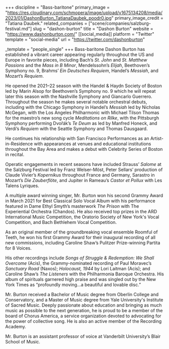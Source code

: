 +++
discipline = "Bass-baritone"
primary_image = "https://res.cloudinary.com/schmopera/image/upload/v1675134208/media/2023/01/DashonBurton_TatianaDaubek_poodr0.jpg"
primary_image_credit = "Tatiana Daubek."
related_companies = ["scene/companies/salzburg-festival.md"]
slug = "dashon-burton"
title = "Dashon Burton"
website = "https://www.dashonburton.com/"
[[social_media]]
platform = "Twitter"
template = "social-media"
url = "https://twitter.com/dashonburton"

_template = "people_single"
+++
Bass-baritone Dashon Burton has established a vibrant career appearing regularly throughout the US and Europe in favorite pieces, including Bach’s _St. John_ and _St. Matthew Passions_ and the _Mass in B Minor_, Mendelssohn’s _Elijah_, Beethoven’s Symphony no. 9, Brahms’ _Ein Deutsches Requiem_, Handel’s _Messiah_, and Mozart’s _Requiem_.  
  
He opened the 2021–22 season with the Handel & Haydn Society of Boston led by Marin Alsop for Beethoven’s Symphony no. 9 which he will repeat later this season with the Nashville Symphony and Giancarlo Guerrero. Throughout the season he makes several notable orchestral debuts, including with the Chicago Symphony in Handel’s _Messiah_ led by Nicholas McGegan, with the Los Angeles Philharmonic with Michael Tilson Thomas for the maestro’s new song cycle _Meditations on Rilke_, with the Pittsburgh Symphony performing Dvořák’s _Te Deum_ as led by Manfred Honeck, and Verdi’s _Requiem_ with the Seattle Symphony and Thomas Dausgaard.  
  
He continues his relationship with San Francisco Performances as an Artist-in-Residence with appearances at venues and educational institutions throughout the Bay Area and makes a debut with Celebrity Series of Boston in recital.  
  
Operatic engagements in recent seasons have included Strauss’ _Salome_ at the Salzburg Festival led by Franz Welser-Möst, Peter Sellars’ production of Claude Vivier’s _Kopernikus_ throughout France and Germany, Sarastro in Mozart’s _Die Zauberflöte_, and Jupiter in Rameau’s _Castor et Pollux_ with Les Talens Lyriques.  
  
A multiple award winning singer, Mr. Burton won his second Grammy Award in March 2021 for Best Classical Solo Vocal Album with his performance featured in Dame Ethyl Smyth’s masterwork _The Prison_ with The Experiential Orchestra (Chandos). He also received top prizes in the ARD International Music Competition, the Oratorio Society of New York's Vocal Competition, and Bach Bethlehem Vocal Competition.   
  
As an original member of the groundbreaking vocal ensemble Roomful of Teeth, he won his first Grammy Award for their inaugural recording of all new commissions, including Caroline Shaw’s Pulitzer Prize-winning Partita for 8 Voices.  
  
His other recordings include _Songs of Struggle & Redemption: We Shall Overcome_ (Acis), the Grammy-nominated recording of Paul Moravec’s _Sanctuary Road_ (Naxos); _Holocaust, 1944_ by Lori Laitman (Acis); and Caroline Shaw’s _The Listeners_ with the Philharmonia Baroque Orchestra. His album of spirituals garnered high praise and was singled out by the New York Times as “profoundly moving...a beautiful and lovable disc.”  
  
Mr. Burton received a Bachelor of Music degree from Oberlin College and Conservatory, and a Master of Music degree from Yale University's Institute of Sacred Music. Deeply passionate about education and bringing as much music as possible to the next generation, he is proud to be a member of the board of Chorus America, a service organization devoted to advocating for the power of collective song. He is also an active member of the Recording Academy.

Mr. Burton is an assistant professor of voice at Vanderbilt University’s Blair School of Music.